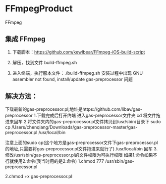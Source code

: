 # FFmpegProduct
FFmpeg

## 集成 FFmpeg
1. 下载脚本：https://github.com/kewlbear/FFmpeg-iOS-build-script

2. 解压，找到文件 build-ffmpeg.sh

3. 进入终端，执行服本文件：./build-ffmpeg.sh 安装过程中出现  GNU assembler not found, install/update gas-preprocessor 问题

## 解决方法：
下载最新的gas-preprocessor.pl,地址是https://github.com/libav/gas-preprocessor
1.下载完成后打开终端 进入gas-preprocessor文件夹
cd 将文件拖进来回车
2.将文件夹内的gas-preprocessor.pl文件拷贝到/usr/sbin/目录下
sudo cp /Users/chenqiang/Downloads/gas-preprocessor-master/gas-preprocessor.pl /usr/local/bin

注意上面的sudo cp(这个地方是gas-preprocessor文件下gas-preprocessor.pl的地址,只需要将gas-preprocessor.pl文件拖进来就行了) /usr/local/bin 回车
3.修改/usr/sbin/gas-preprocessor.pl的文件权限为可执行权限
如果1.命令如果不行就使用2.命令(我当时用的是2.命令)
1.chmod 777 /usr/sbin/gas-preprocessor.pl

2.chmod +x gas-preprocessor.pl
